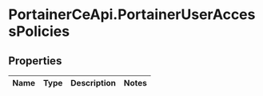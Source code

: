 # PortainerCeApi.PortainerUserAccessPolicies

## Properties
Name | Type | Description | Notes
------------ | ------------- | ------------- | -------------


